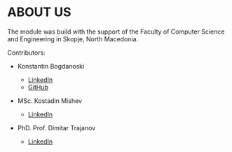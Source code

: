 # ABOUT US

The module was build with the support of the Faculty of Computer Science and Engineering in Skopje, North Macedonia.

Contributors:

- Konstantin Bogdanoski
    - [LinkedIn](https://www.linkedin.com/in/konstantin-bogdanoski/)
    - [GitHub](https://github.com/Konstantin-Bogdanoski)
    
- MSc. Kostadin Mishev
    - [LinkedIn](https://www.linkedin.com/in/kostadin-mishev-b6574a68/)

- PhD. Prof. Dimitar Trajanov
    - [LinkedIn](https://www.linkedin.com/in/dimitartrajanov/)